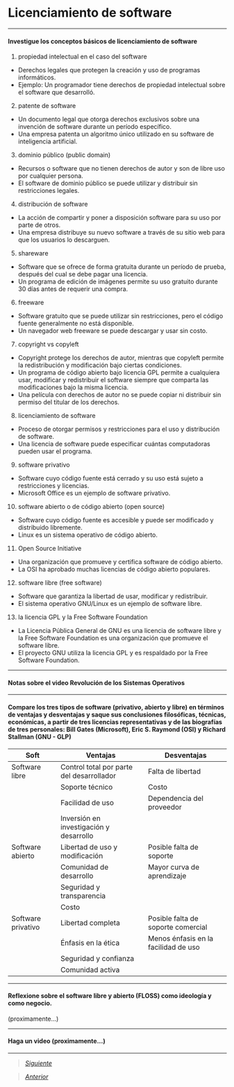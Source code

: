 # Licenciamiento de software

----

#### Investigue los conceptos básicos de licenciamiento de software
                
1. propiedad intelectual en el caso del software
  - Derechos legales que protegen la creación y uso de programas informáticos.
  - Ejemplo: Un programador tiene derechos de propiedad intelectual sobre el software que desarrolló.
2. patente de software
  - Un documento legal que otorga derechos exclusivos sobre una invención de software durante un período específico.
  - Una empresa patenta un algoritmo único utilizado en su software de inteligencia artificial.
3. dominio público (public domain)
  - Recursos o software que no tienen derechos de autor y son de libre uso por cualquier persona.
  - El software de dominio público se puede utilizar y distribuir sin restricciones legales.
4. distribución de software
  - La acción de compartir y poner a disposición software para su uso por parte de otros.
  - Una empresa distribuye su nuevo software a través de su sitio web para que los usuarios lo descarguen.
5. shareware
  - Software que se ofrece de forma gratuita durante un período de prueba, después del cual se debe pagar una licencia.
  - Un programa de edición de imágenes permite su uso gratuito durante 30 días antes de requerir una compra.
6. freeware
  - Software gratuito que se puede utilizar sin restricciones, pero el código fuente generalmente no está disponible.
  - Un navegador web freeware se puede descargar y usar sin costo.
7. copyright vs copyleft
  - Copyright protege los derechos de autor, mientras que copyleft permite la redistribución y modificación bajo ciertas condiciones.
  - Un programa de código abierto bajo licencia GPL permite a cualquiera usar, modificar y redistribuir el software siempre que comparta las modificaciones bajo la misma licencia.
  - Una película con derechos de autor no se puede copiar ni distribuir sin permiso del titular de los derechos.
8. licenciamiento de software
  - Proceso de otorgar permisos y restricciones para el uso y distribución de software.
  - Una licencia de software puede especificar cuántas computadoras pueden usar el programa.
9. software privativo
  - Software cuyo código fuente está cerrado y su uso está sujeto a restricciones y licencias.
  - Microsoft Office es un ejemplo de software privativo.
10. software abierto o de código abierto (open source)
  - Software cuyo código fuente es accesible y puede ser modificado y distribuido libremente.
  - Linux es un sistema operativo de código abierto.
11. Open Source Initiative
  - Una organización que promueve y certifica software de código abierto.
  - La OSI ha aprobado muchas licencias de código abierto populares.
12. software libre (free software)
  - Software que garantiza la libertad de usar, modificar y redistribuir.
  - El sistema operativo GNU/Linux es un ejemplo de software libre.
13. la licencia GPL y la Free Software Foundation
  - La Licencia Pública General de GNU es una licencia de software libre y la Free Software Foundation es una organización que promueve el software libre.
  - El proyecto GNU utiliza la licencia GPL y es respaldado por la Free Software Foundation.

----

#### Notas sobre el video Revolución de los Sistemas Operativos

----

#### Compare los tres tipos de software (privativo, abierto y libre) en términos de ventajas y desventajas y saque sus conclusiones filosóficas, técnicas, económicas, a partir de tres licencias representativas y de las biografías de tres personales: Bill Gates (Microsoft), Eric S. Raymond (OSI) y Richard Stallman (GNU - GLP)

| Soft      | Ventajas | Desventajas |
| --------- | --------- | ----- |
| Software libre | Control total por parte del desarrollador | Falta de libertad |
|  | Soporte técnico | Costo |
|  | Facilidad de uso | Dependencia del proveedor |
|  | Inversión en investigación y desarrollo |  |
| Software abierto | Libertad de uso y modificación | Posible falta de soporte |
|  | Comunidad de desarrollo | Mayor curva de aprendizaje |
|  | Seguridad y transparencia |  |
|  | Costo |  |
| Software privativo | Libertad completa | Posible falta de soporte comercial |   
|  | Énfasis en la ética | Menos énfasis en la facilidad de uso |
|  | Seguridad y confianza |  |
|  | Comunidad activa |  |



----

#### Reflexione sobre el software libre y abierto (FLOSS) como ideología y como negocio.
(proximamente...)

----

#### Haga un video (proximamente...)

----

> [*Siguiente*](Practica11.md)

> [*Anterior*](Practica9.md)
